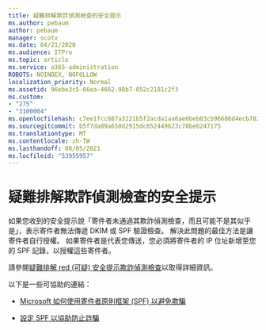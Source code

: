 ```yaml
---
title: 疑難排解欺詐偵測檢查的安全提示
ms.author: pebaum
author: pebaum
manager: scotv
ms.date: 04/21/2020
ms.audience: ITPro
ms.topic: article
ms.service: o365-administration
ROBOTS: NOINDEX, NOFOLLOW
localization_priority: Normal
ms.assetid: 96ebe3c5-66ea-4662-98b7-052c2181c2f3
ms.custom:
- "275"
- "3100004"
ms.openlocfilehash: c7ee1fcc887a3221b5f2acda1aa6ae6beb03cb96686d4ecb7828a02f8ff48302
ms.sourcegitcommit: b5f7da89a650d2915dc652449623c78be6247175
ms.translationtype: MT
ms.contentlocale: zh-TW
ms.lasthandoff: 08/05/2021
ms.locfileid: "53955957"
---
```

# <a name="troubleshooting-the-safety-tip-for-fraud-detection-checks"></a>疑難排解欺詐偵測檢查的安全提示

如果您收到的安全提示說「寄件者未通過其欺詐偵測檢查，而且可能不是其似乎是」，表示寄件者無法傳遞 DKIM 或 SPF 驗證檢查。 解決此問題的最佳方法是讓寄件者自行授權。 如果寄件者是代表您傳送，您必須將寄件者的 IP 位址新增至您的 SPF 記錄，以授權這些寄件者。
  
請參閱[疑難排解 red (可疑) 安全提示欺詐偵測檢查](https://blogs.msdn.microsoft.com/tzink/2016/11/02/troubleshooting-the-red-suspicious-safety-tip-for-fraud-detection-checks/)以取得詳細資訊。
  
以下是一些可協助的連結：
  
- [Microsoft 如何使用寄件者原則框架 (SPF) 以避免欺騙](https://docs.microsoft.com/microsoft-365/security/office-365-security/how-office-365-uses-spf-to-prevent-spoofing)

- [設定 SPF 以協助防止詐騙 ](https://docs.microsoft.com/microsoft-365/security/office-365-security/set-up-spf-in-office-365-to-help-prevent-spoofing)
